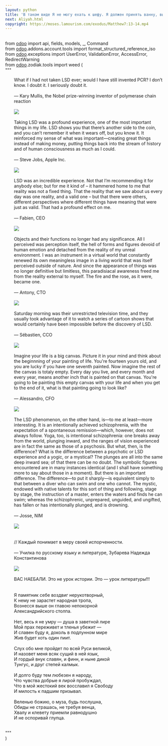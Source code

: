 ```yaml
---
layout: python
title: 'В таком виде Я не могу ехать к шефу. Я должен принять ванну, выпить чашечку кофе...'
next: Aliyah.html
copyright: https://moses.lamourism.com/exodus/Matthew7:13-14.mp4
---
```


<br/><span class="hljs-keyword">from</span> <a class="nomagic" href="cocaine.html">odoo</a> <span class="hljs-keyword">import</span> api, fields, models, _, Command
<br/><span class="hljs-keyword">from</span> <a class="nomagic" href="cocaine.html">odoo</a>.addons.account.tools <span class="hljs-keyword">import</span> format_structured_reference_iso
<br/><span class="hljs-keyword">from</span> <a class="nomagic" href="cocaine.html">odoo</a>.exceptions <span class="hljs-keyword">import</span> UserError, ValidationError, AccessError, RedirectWarning
<br/><span class="hljs-keyword">from</span> <a class="nomagic" href="cocaine.html">odoo</a>.zodiak.tools <span class="hljs-keyword">import</span> weed (
<br/><span class="hljs-string">"""</span>
<div style="padding-left:2em; max-width:777px;" class="hljs-string">

What if I had not taken LSD ever; would I have still invented PCR? I don’t
know. I doubt it. I seriously doubt it.
<br/>
<br/>
― Kary Mullis, the Nobel prize-winning inventor of polymerase chain reaction
<br/>
<br/>
<img src="https://shabbat.lamourism.com/Wonderland/Rabbit11.jpg"/>
<br/>
<br/>
Taking LSD was a profound experience, one of the most important things in my
life. LSD shows you that there’s﻿ another side to the coin, and you can’t
remember it when it wears off, but you know it. It reinforced my sense of what
was important—creating great things instead of making money, putting things back
into the stream of history and of human consciousness as much as I could.
<br/>
<br/>
― Steve Jobs, Apple Inc.
<br/>
<br/>
<img src="https://shabbat.lamourism.com/Wonderland/Rabbit13.jpg"/>
<br/>
<br/>
LSD was an incredible experience. Not that I’m recommending it for anybody
else; but for me it kind of – it hammered home to me that reality was not a
fixed thing. That the reality that we saw about us every day was one reality,
and a valid one – but that there were others, different perspectives where
different things have meaning that were just as valid. That had a profound
effect on me.
<br/>
<br/>
― Fabien, CEO
<br/>
<br/>
<img src="https://shabbat.lamourism.com/Wonderland/Rabbit17.jpg"/>
<br/>
<br/>
Objects and their functions no longer had any significance. All I perceived was
perception itself, the hell of forms and figures devoid of human emotion and
detached from the reality of my unreal environment. I was an instrument in a
virtual world that constantly renewed its own meaningless image in a living
world that was itself perceived outside of nature. And since the appearance of
things was no longer definitive but limitless, this paradisiacal awareness freed
me from the reality external to myself. The fire and the rose, as it were,
became one.
<br/>
<br/>
― Antony, CTO
<br/>
<br/>
<img src="https://shabbat.lamourism.com/Wonderland/Rabbit19.jpg"/>
<br/>
<br/>
Saturday morning was their unrestricted television time, and they usually took
advantage of it to watch a series of cartoon shows that would certainly have
been impossible before the discovery of LSD.
<br/>
<br/>
― Sébastien, CCO
<br/>
<br/>
<img src="https://shabbat.lamourism.com/Wonderland/Rabbit23.jpg"/>
<br/>
<br/>
Imagine your life is a big canvas. Picture it in your mind and think about the
beginnning of your painting of life. You're fourteen yours old, and you are
lucky if you have one seventh painted. Now imagine the rest of the canvas is
totaly empty. Every day you live, and every month and every year, means another
inch that is painted on that canvas. You're going to be painting this empty
canvas with your life and when you get to the end of it, what is that painting
going to look like?
<br/>
<br/>
― Alessandro, CFO
<br/>
<br/>
<img src="https://shabbat.lamourism.com/Wonderland/Rabbit29.jpg"/>
<br/>
<br/>
The LSD phenomenon, on the other hand, is—to me at least—more interesting. It
is an intentionally achieved schizophrenia, with the expectation of a
spontaneous remission—which, however, does not always follow. Yoga, too, is
intentional schizophrenia: one breaks away from the world, plunging inward, and
the ranges of vision experienced are in fact the same as those of a psychosis.
But what, then, is the difference? What is the difference between a psychotic or
LSD experience and a yogic, or a mystical? The plunges are all into the same
deep inward sea; of that there can be no doubt. The symbolic figures encountered
are in many instances identical (and I shall have something more to say about
those in a moment). But there is an important difference. The difference—to put
it sharply—is equivalent simply to that between a diver who can swim and one who
cannot. The mystic, endowed with native talents for this sort of thing and
following, stage by stage, the instruction of a master, enters the waters and
finds he can swim; whereas the schizophrenic, unprepared, unguided, and
ungifted, has fallen or has intentionally plunged, and is drowning.
<br/>
<br/>
― Josse, NIM
<br/>
<br/>
<img src="https://thepiratecircus.com/Inquisition/indulgentia/oobo42.jpg"/>
<br/>
<br/>
<br/>// Каждый понимает в меру своей испорченности.
<br/>
<br/>
— Училка по русскому языку и литературе, Зубарева Надежда Константинова
<br/>
<br/>
<img src="https://perestroika-2.com/images/napoleon.jpg"/>
<br/>
<br/>
ВАС НАЕБАЛИ. Это не урок истории. Это — урок литературы!!!
<br/>
<br/>
<br/>Я памятник себе воздвиг нерукотворный,
<br/>К нему не зарастет народная тропа,
<br/>Вознесся выше он главою непокорной
<br/>Александрийского столпа.
<br/>
<br/>Нет, весь я не умру — душа в заветной лире
<br/>Мой прах переживет и тленья убежит —
<br/>И славен буду я, доколь в подлунном мире
<br/>Жив будет хоть один пиит.
<br/>
<br/>Слух обо мне пройдет по всей Руси великой,
<br/>И назовет меня всяк сущий в ней язык,
<br/>И гордый внук славян, и финн, и ныне дикой
<br/>Тунгус, и друг степей калмык.
<br/>
<br/>И долго буду тем любезен я народу,
<br/>Что чувства добрые я лирой пробуждал,
<br/>Что в мой жестокий век восславил я Свободу
<br/>И милость к падшим призывал.
<br/>
<br/>Веленью божию, о муза, будь послушна,
<br/>Обиды не страшась, не требуя венца,
<br/>Хвалу и клевету приемли равнодушно
<br/>И не оспоривай глупца.
<br/>
<br/>
</div>
<span class="hljs-string">"""</span>
<br/>)


